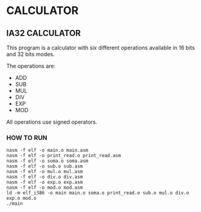 # CALCULATOR

## IA32 CALCULATOR

This program is a calculator with six different operations available in 16 bits and 32 bits modes.

The operations are:
 - ADD
 - SUB
 - MUL
 - DIV
 - EXP
 - MOD

All operations use signed operators.

### HOW TO RUN

```
nasm -f elf -o main.o main.asm
nasm -f elf -o print_read.o print_read.asm
nasm -f elf -o soma.o soma.asm
nasm -f elf -o sub.o sub.asm
nasm -f elf -o mul.o mul.asm
nasm -f elf -o div.o div.asm
nasm -f elf -o exp.o exp.asm
nasm -f elf -o mod.o mod.asm
ld -m elf_i386 -o main main.o soma.o print_read.o sub.o mul.o div.o exp.o mod.o
./main
```